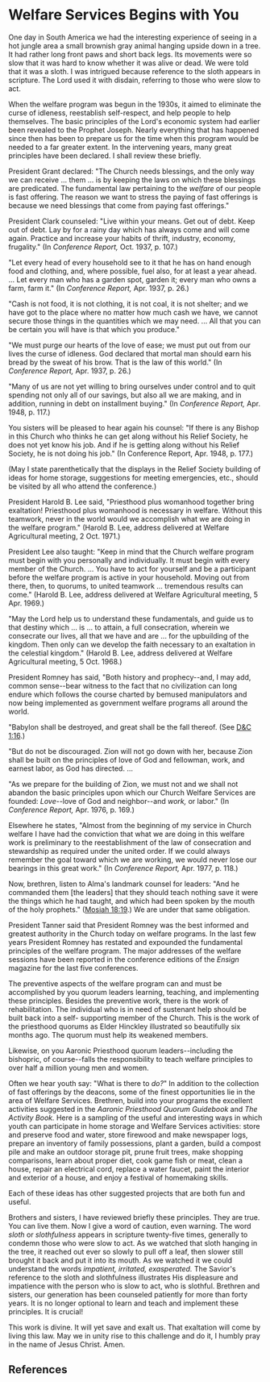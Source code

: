 # Welfare Services Begins with You

One day in South America we had the interesting experience of seeing in a hot
jungle area a small brownish gray animal hanging upside down in a tree. It had
rather long front paws and short back legs. Its movements were so slow that it
was hard to know whether it was alive or dead. We were told that it was a
sloth. I was intrigued because reference to the sloth appears in scripture.
The Lord used it with disdain, referring to those who were slow to act.

When the welfare program was begun in the 1930s, it aimed to eliminate the
curse of idleness, reestablish self-respect, and help people to help
themselves. The basic principles of the Lord's economic system had earlier
been revealed to the Prophet Joseph. Nearly everything that has happened since
then has been to prepare us for the time when this program would be needed to
a far greater extent. In the intervening years, many great principles have
been declared. I shall review these briefly.

President Grant declared: "The Church needs blessings, and the only way we can
receive ... them ... is by keeping the laws on which these blessings are
predicated. The fundamental law pertaining to the _welfare_ of our people is
fast offering. The reason we want to stress the paying of fast offerings is
because we need blessings that come from paying fast offerings."

President Clark counseled: "Live within your means. Get out of debt. Keep out
of debt. Lay by for a rainy day which has always come and will come again.
Practice and increase your habits of thrift, industry, economy, frugality."
(In _Conference Report,_ Oct. 1937, p. 107.)

"Let every head of every household see to it that he has on hand enough food
and clothing, and, where possible, fuel also, for at least a year ahead. ... Let
every man who has a garden spot, garden it; every man who owns a farm, farm
it." (In _Conference Report,_ Apr. 1937, p. 26.)

"Cash is not food, it is not clothing, it is not coal, it is not shelter; and
we have got to the place where no matter how much cash we have, we cannot
secure those things in the quantities which we may need. ... All that you can be
certain you will have is that which you produce."

"We must purge our hearts of the love of ease; we must put out from our lives
the curse of idleness. God declared that mortal man should earn his bread by
the sweat of his brow. That is the law of this world." (In _Conference
Report,_ Apr. 1937, p. 26.)

"Many of us are not yet willing to bring ourselves under control and to quit
spending not only all of our savings, but also all we are making, and in
addition, running in debt on installment buying." (In _Conference Report,_
Apr. 1948, p. 117.)

You sisters will be pleased to hear again his counsel: "If there is any Bishop
in this Church who thinks he can get along without his Relief Society, he does
not yet know his job. And if he is getting along without his Relief Society,
he is not doing his job." (In Conference Report, Apr. 1948, p. 177.)

(May I state parenthetically that the displays in the Relief Society building
of ideas for home storage, suggestions for meeting emergencies, etc., should
be visited by all who attend the conference.)

President Harold B. Lee said, "Priesthood plus womanhood together bring
exaltation! Priesthood plus womanhood is necessary in welfare. Without this
teamwork, never in the world would we accomplish what we are doing in the
welfare program." (Harold B. Lee, address delivered at Welfare Agricultural
meeting, 2 Oct. 1971.)

President Lee also taught: "Keep in mind that the Church welfare program must
begin with you personally and individually. It must begin with every member of
the Church. ... You have to act for yourself and be a participant before the
welfare program is active in your household. Moving out from there, then, to
quorums, to united teamwork ... tremendous results can come." (Harold B. Lee,
address delivered at Welfare Agricultural meeting, 5 Apr. 1969.)

"May the Lord help us to understand these fundamentals, and guide us to that
destiny which ... is ... to attain, a full consecration, wherein we consecrate our
lives, all that we have and are ... for the upbuilding of the kingdom. Then only
can we develop the faith necessary to an exaltation in the celestial kingdom."
(Harold B. Lee, address delivered at Welfare Agricultural meeting, 5 Oct.
1968.)

President Romney has said, "Both history and prophecy--and, I may add, common
sense--bear witness to the fact that no civilization can long endure which
follows the course charted by bemused manipulators and now being implemented
as government welfare programs all around the world.

"Babylon shall be destroyed, and great shall be the fall thereof. (See
[D&amp;C 1:16](/scriptures/dc-testament/dc/1.16?lang=eng#15).)

"But do not be discouraged. Zion will not go down with her, because Zion shall
be built on the principles of love of God and fellowman, work, and earnest
labor, as God has directed. ...

"As we prepare for the building of Zion, we must not and we shall not abandon
the basic principles upon which our Church Welfare Services are founded:
_Love_--love of God and neighbor--and _work,_ or labor." (In _Conference
Report,_ Apr. 1976, p. 169.)

Elsewhere he states, "Almost from the beginning of my service in Church
welfare I have had the conviction that what we are doing in this welfare work
is preliminary to the reestablishment of the law of consecration and
stewardship as required under the united order. If we could always remember
the goal toward which we are working, we would never lose our bearings in this
great work." (In _Conference Report,_ Apr. 1977, p. 118.)

Now, brethren, listen to Alma's landmark counsel for leaders: "And he
commanded them [the leaders] that they should teach nothing save it were the
things which he had taught, and which had been spoken by the mouth of the holy
prophets." ([Mosiah 18:19](/scriptures/bofm/mosiah/18.19?lang=eng#18).) We are
under that same obligation.

President Tanner said that President Romney was the best informed and greatest
authority in the Church today on welfare programs. In the last few years
President Romney has restated and expounded the fundamental principles of the
welfare program. The major addresses of the welfare sessions have been
reported in the conference editions of the _Ensign_ magazine for the last five
conferences.

The preventive aspects of the welfare program can and must be accomplished by
you quorum leaders learning, teaching, and implementing these principles.
Besides the preventive work, there is the work of rehabilitation. The
individual who is in need of sustenant help should be built back into a self-
supporting member of the Church. This is the work of the priesthood quorums as
Elder Hinckley illustrated so beautifully six months ago. The quorum must help
its weakened members.

Likewise, on you Aaronic Priesthood quorum leaders--including the bishopric,
of course--falls the responsibility to teach welfare principles to over half a
million young men and women.

Often we hear youth say: "What is there to _do?_" In addition to the
collection of fast offerings by the deacons, some of the finest opportunities
lie in the area of Welfare Services. Brethren, build into your programs the
excellent activities suggested in the _Aaronic Priesthood Quorum Guidebook_
and _The Activity Book._ Here is a sampling of the useful and interesting ways
in which youth can participate in home storage and Welfare Services
activities: store and preserve food and water, store firewood and make
newspaper logs, prepare an inventory of family possessions, plant a garden,
build a compost pile and make an outdoor storage pit, prune fruit trees, make
shopping comparisons, learn about proper diet, cook game fish or meat, clean a
house, repair an electrical cord, replace a water faucet, paint the interior
and exterior of a house, and enjoy a festival of homemaking skills.

Each of these ideas has other suggested projects that are both fun and useful.

Brothers and sisters, I have reviewed briefly these principles. They are true.
You can live them. Now I give a word of caution, even warning. The word
_sloth_ or _slothfulness_ appears in scripture twenty-five times, generally to
condemn those who were slow to act. As we watched that sloth hanging in the
tree, it reached out ever so slowly to pull off a leaf, then slower still
brought it back and put it into its mouth. As we watched it we could
understand the words _impatient, irritated, exasperated._ The Savior's
reference to the sloth and slothfulness illustrates His displeasure and
impatience with the person who is slow to act, who is slothful. Brethren and
sisters, our generation has been counseled patiently for more than forty
years. It is no longer optional to learn and teach and implement these
principles. It is crucial!

This work is divine. It will yet save and exalt us. That exaltation will come
by living this law. May we in unity rise to this challenge and do it, I humbly
pray in the name of Jesus Christ. Amen.

## References

